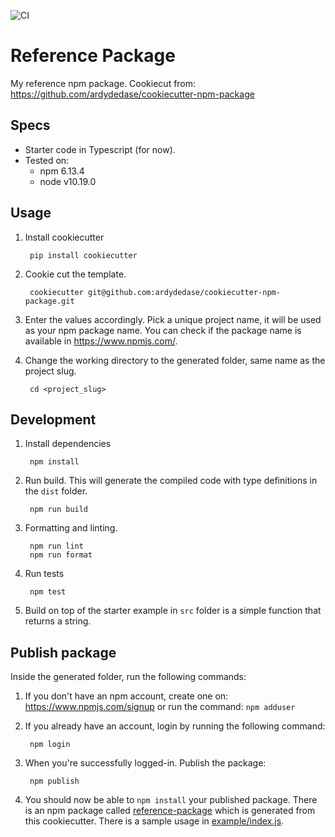 ![CI](https://github.com/ardydedase/reference-package/workflows/CI/badge.svg)

# Reference Package

My reference npm package. Cookiecut from: https://github.com/ardydedase/cookiecutter-npm-package

## Specs

- Starter code in Typescript (for now).
- Tested on:
  - npm 6.13.4
  - node v10.19.0

## Usage

1. Install cookiecutter

        pip install cookiecutter

1. Cookie cut the template.

        cookiecutter git@github.com:ardydedase/cookiecutter-npm-package.git

1. Enter the values accordingly. Pick a unique project name, it will be used as your npm package name. You can check if the package name is available in https://www.npmjs.com/.


1. Change the working directory to the generated folder, same name as the project slug.

        cd <project_slug>

## Development

1. Install dependencies

        npm install

 
1. Run build. This will generate the compiled code with type definitions in the `dist` folder.

        npm run build

1. Formatting and linting.

        npm run lint
        npm run format

1. Run tests

        npm test

1. Build on top of the starter example in `src` folder is a simple function that returns a string.

## Publish package

Inside the generated folder, run the following commands:

1. If you don't have an npm account, create one on: https://www.npmjs.com/signup or run the command: `npm adduser`

1. If you already have an account, login by running the following command:

        npm login

1. When you're successfully logged-in. Publish the package:

        npm publish

1. You should now be able to `npm install` your published package. There is an npm package called [reference-package](https://www.npmjs.com/package/reference-package) which is generated from this cookiecutter. There is a sample usage in [example/index.js](example/index.js).